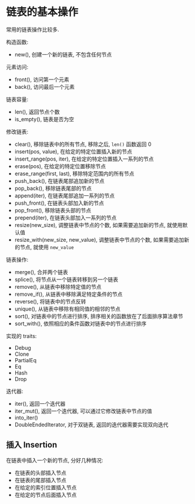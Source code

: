 # 链表的基本操作

常用的链表操作比较多.

构造函数:

- new(), 创建一个新的链表, 不包含任何节点

元素访问:

- front(), 访问第一个元素
- back(), 访问最后一个元素

链表容量:

- len(), 返回节点个数
- is_empty(), 链表是否为空

修改链表:

- clear(), 移除链表中的所有节点, 移除之后, `len()` 函数返回 0
- insert(pos, value), 在给定的特定位置插入新的节点
- insert_range(pos, iter), 在给定的特定位置插入一系列的节点
- erase(pos), 在给定的特定位置移除节点
- erase_range(first, last), 移除特定范围内的所有节点
- push_back(), 在链表尾部追加新的节点
- pop_back(), 移除链表尾部的节点
- append(iter), 在链表尾部追加一系列的节点
- push_front(), 在链表头部加入新的节点
- pop_front(), 移除链表头部的节点
- prepend(iter), 在链表头部加入一系列的节点
- resize(new_size), 调整链表中节点的个数, 如果需要追加新的节点, 就使用默认值
- resize_with(new_size, new_value), 调整链表中节点的个数, 如果需要追加新的节点, 就使用 `new_value`

链表操作:

- merge(), 合并两个链表
- splice(), 将节点从一个链表转移到另一个链表
- remove(), 从链表中移除特定值的节点
- remove_if(), 从链表中移除满足特定条件的节点
- reverse(), 将链表中的节点反转
- unique(), 从链表中移除有相同值的相邻的节点
- sort(), 对链表中的节点进行排序, 排序相关的函数放在了后面排序算法章节
- sort_with(), 依照相应的条件函数对链表中的节点进行排序

实现的 traits:

- Debug
- Clone
- PartialEq
- Eq
- Hash
- Drop

迭代器:

- iter(), 返回一个迭代器
- iter_mut(), 返回一个迭代器, 可以通过它修改链表中节点的值
- into_iter()
- DoubleEndedIterator, 对于双链表, 返回的迭代器需要实现双向迭代

## 插入 Insertion

在链表中插入一个新的节点, 分好几种情况:

- 在链表的头部插入节点
- 在链表的尾部插入节点
- 在给定的索引位置插入节点
- 在给定的节点后面插入节点